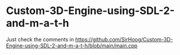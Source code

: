 # Custom-3D-Engine-using-SDL-2-and-m-a-t-h

Just check the comments in https://github.com/SirHoog/Custom-3D-Engine-using-SDL-2-and-m-a-t-h/blob/main/main.cpp
